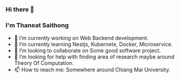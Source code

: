 ### Hi there 👋
### I'm Thaneat Saithong

<!--
**NestZ/NestZ** is a ✨ _special_ ✨ repository because its `README.md` (this file) appears on your GitHub profile.
-->

- 🔭 I’m currently working on Web Backend development.
- 🌱 I’m currently learning Nestjs, Kubernete, Docker, Microservice.
- 👯 I’m looking to collaborate on Some good software project.
- 🤔 I’m looking for help with finding area of research maybe around Theory Of Computation.
- 📫 How to reach me: Somewhere around Chiang Mai University.

